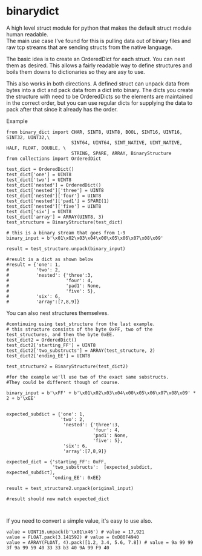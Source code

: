 # binarydict

A high level struct module for python that makes the default struct module human readable.  
The main use case I've found for this is pulling data out of binary files and raw tcp streams that are sending structs from the native language.

The basic idea is to create an OrderedDict for each struct.  You can nest them as desired.  This allows a fairly readable way to define structures and boils them downs to dictionaries so they are asy to use.

This also works in both directions.  A defined struct can unpack data from bytes into a dict and pack data from a dict into binary.  The dicts you create the structure with need to be OrderedDicts so the elements are maintained in the correct order, but you can use regular dicts for supplying the data to pack after that since it already has the order.

Example
```
from binary_dict import CHAR, SINT8, UINT8, BOOL, SINT16, UINT16, SINT32, UINT32,\
                        SINT64, UINT64, SINT_NATIVE, UINT_NATIVE, HALF, FLOAT, DOUBLE, \
                        STRING, SPARE, ARRAY, BinaryStructure
from collections import OrderedDict

test_dict = OrderedDict()
test_dict['one'] = UINT8
test_dict['two'] = UINT8
test_dict['nested'] = OrderedDict()
test_dict['nested']['three'] = UINT8
test_dict['nested']['four'] = UINT8
test_dict['nested']['pad1'] = SPARE(1)
test_dict['nested']['five'] = UINT8
test_dict['six'] = UINT8
test_dict['array'] = ARRAY(UINT8, 3)
test_structure = BinaryStructure(test_dict)

# this is a binary stream that goes from 1-9
binary_input = b'\x01\x02\x03\x04\x00\x05\x06\x07\x08\x09'

result = test_structure.unpack(binary_input)

#result is a dict as shown below
#result = {'one': 1,
#          'two': 2,
#          'nested': {'three':3,
#                     'four': 4,
#                     'pad1': None,
#                     'five': 5},
#          'six': 6,
#          'array':[7,8,9]}

```

You can also nest structures themselves.

```
#continuing using test_structure from the last example.
# this structure consists of the byte 0xFF, two of the test_structures, and then the byte 0xEE.
test_dict2 = OrderedDict()
test_dict2['starting_FF'] = UINT8
test_dict2['two_substructs'] = ARRAY(test_structure, 2)
test_dict2['ending_EE'] = UINT8

test_structure2 = BinaryStructure(test_dict2)

#for the example we'll use two of the exact same substructs.  
#They could be different though of course.

binary_input = b'\xFF' + b'\x01\x02\x03\x04\x00\x05\x06\x07\x08\x09' * 2 + b'\xEE'


expected_subdict = {'one': 1,
                    'two': 2,
                     'nested': {'three':3,
                                'four': 4,
                                'pad1': None,
                                'five': 5},
                     'six': 6,
                     'array':[7,8,9]}

expected_dict = {'starting_FF': 0xFF,
                 'two_substructs':  [expected_subdict, expected_subdict],
                 'ending_EE': 0xEE}
 
result = test_structure2.unpack(original_input)

#result should now match expected_dict



```

If you need to convert a simple value, it's easy to use also.

```
value = UINT16.unpack(b'\x01\x46') # value = 17,921
value = FLOAT.pack(3.141592) # value = 0xD80F4940
value = ARRAY(FLOAT, 4).pack([1.2, 3.4, 5.6, 7.8]) # value = 9a 99 99 3f 9a 99 59 40 33 33 b3 40 9A 99 F9 40

```
